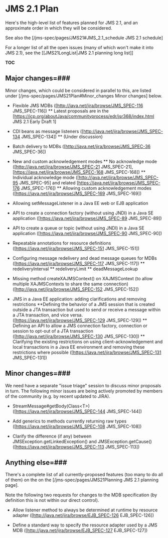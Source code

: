 # JMS 2.1 Plan</h1>

Here's the high-level list of features planned for JMS 2.1, and an approximate order in which they will be considered. 

See also the [/jms-spec/pages/JMS21#JMS_2.1_schedule JMS 2.1 schedule]

For a longer list of all the open issues (many of which won't make it into JMS 2.1), see the [[JMS21LongList|JMS 2.1 planning long list]]

__TOC__

## Major changes=### 

Minor changes, which could be considered in parallel to this, are listed under [/jms-spec/pages/JMS21Plan#Minor_changes Minor changes] below.

* Flexible JMS MDBs ([http://java.net/jira/browse/JMS_SPEC-116 JMS_SPEC-116])
** Latest proposals are in the [https://jcp.org/aboutJava/communityprocess/edr/jsr368/index.html JMS 2.1 Early Draft 1]

* CDI beans as message listeners ([http://java.net/jira/browse/JMS_SPEC-134 JMS_SPEC-134])
** (Under discussion)

* Batch delivery to MDBs ([http://java.net/jira/browse/JMS_SPEC-36 JMS_SPEC-36])

* New and custom acknowledgement modes
** No acknowledge mode ([http://java.net/jira/browse/JMS_SPEC-21 JMS_SPEC-21], [https://java.net/jira/browse/JMS_SPEC-168 JMS_SPEC-168])
** Individual acknowledge mode ([http://java.net/jira/browse/JMS_SPEC-95 JMS_SPEC-95] and related [https://java.net/jira/browse/JMS_SPEC-176 JMS_SPEC-176])
** Allowing custom acknowledgement modes ([https://java.net/jira/browse/JMS_SPEC-169 JMS_SPEC-169])

* Allowing setMessageListener in a Java EE web or EJB application

* API to create a connection factory (without using JNDI) in a Java SE application ([https://java.net/jira/browse/JMS_SPEC-89 JMS_SPEC-89])

* API to create a queue or topic (without using JNDI) in a Java SE application ([https://java.net/jira/browse/JMS_SPEC-90 JMS_SPEC-90])

* Repeatable annotations for resource definitions ([https://java.net/jira/browse/JMS_SPEC-151 JMS_SPEC-151])

* Configuring message redelivery and dead message queues for MDBs ([https://java.net/jira/browse/JMS_SPEC-117 JMS_SPEC-117])
** redeliveryInterval
** redeliveryLimit
** deadMessageLookup

* Missing method createXAJMSContext() on XAJMSContext (to allow multiple XAJMSContexts to share the same connection) ([http://java.net/jira/browse/JMS_SPEC-152 JMS_SPEC-152])

* JMS in a Java EE application: adding clarifications and removing restrictions
**Defining the behavior of a JMS session that is created outside a JTA transaction but used to send or receive a message within a JTA transaction, and vice versa. ([https://java.net/jira/browse/JMS_SPEC-129 JMS_SPEC-129])
** Defining an API to allow a JMS connection factory, connection or session to opt-out of a JTA transaction ([http://java.net/jira/browse/JMS_SPEC-130 JMS_SPEC-130])
** Clarifying the existing restrictions on using client-acknowledgement and local transactions in a Java EE environment and removing these restrictions where possible ([https://java.net/jira/browse/JMS_SPEC-131 JMS_SPEC-131])

## Minor changes=### 

We need have a separate "issue triage" session to discuss minor proposals in turn. The following minor issues are being actively promoted by members of the community (e.g. by recent updated to JIRA).

* StreamMessage#getBody(Class&lt;T&gt;) ([https://java.net/jira/browse/JMS_SPEC-144 JMS_SPEC-144])

*  Add generics to methods currently returning raw types  ([https://java.net/jira/browse/JMS_SPEC-108 JMS_SPEC-108])

* Clarify the difference (if any) between JMSException.getLinkedException() and JMSException.getCause()  ([https://java.net/jira/browse/JMS_SPEC-113 JMS_SPEC-113])

## Anything else=### 

There's a complete list of all currently-proposed features (too many to do all of them) on the on the [/jms-spec/pages/JMS21Planning JMS 2.1 planning page].

Note the following two requests for changes to the MDB specification (by definition this is not within our direct control).

* Allow listener method to always be determined at runtime by resource adapter ([http://java.net/jira/browse/EJB_SPEC-126 EJB_SPEC-126])

* Define a standard way to specify the resource adapter used by a JMS MDB ([http://java.net/jira/browse/EJB_SPEC-127 EJB_SPEC-127])
